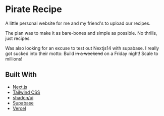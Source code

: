 # Pirate Recipe

A little personal website for me and my friend's to upload our recipes.

The plan was to make it as bare-bones and simple as possible. No thrills, just recipes.

Was also looking for an excuse to test out Nextjs14 with supabase. I really got sucked into their motto: Build ~~in a weekend~~ on a Friday night! Scale to millions!

## Built With

- [Next.js](https://nextjs.org)
- [Tailwind CSS](https://tailwindcss.com)
- [shadcn/ui](https://ui.shadcn.com)
- [Supabase](https://supabase.com)
- [Vercel](https://vercel.com)
